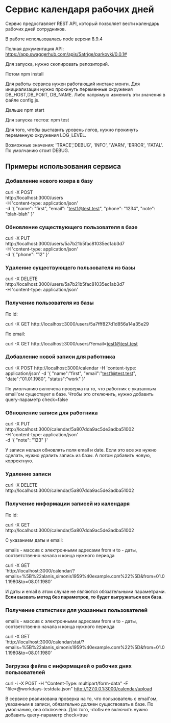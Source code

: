 # Сервис календаря рабочих дней

Сервис предоставляет REST API, который позволяет вести календарь рабочих дней сотрудников.

В работе использовалась node версии 8.9.4

Полная документация API: https://app.swaggerhub.com/apis/Satrige/parkovki/0.0.1#

Для запуска, нужно скопировать репозиторий.

Потом npm install

Для работы сервиса нужен работающий инстанс монги. Для инициализации нужно прокинуть переменные окружения
DB_HOST,DB_PORT, DB_NAME. Либо напрямую изменить эти значения в файле config.js. 

Дальше npm start

Для запуска тестов: npm test

Для того, чтобы выставить уровень логов, нужно прокинуть переменную окружения LOG_LEVEL.

Возможные значения: 'TRACE','DEBUG', 'INFO', 'WARN', 'ERROR', 'FATAL'. По умолчанию стоит DEBUG.

## Примеры использования сервиса

### Добавление нового юзера в базу

curl -X POST \
  http://localhost:3000/users \
  -H 'content-type: application/json' \
  -d '{
	"name": "first",
	"email": "test1@test.test",
	"phone": "1234",
	"note": "blah-blah"
}'

### Обновление существующего пользователя в базе

curl -X PUT \
  http://localhost:3000/users/5a7b21b5fac81035ec1ab3d7 \
  -H 'content-type: application/json' \
  -d '{
	"phone": "12"
}'

### Удаление существующего пользователя из базы

curl -X DELETE \
  http://localhost:3000/users/5a7b21b5fac81035ec1ab3d7 \
  -H 'content-type: application/json'
  
### Получение пользователя из базы 

По id:

curl -X GET   http://localhost:3000/users/5a7fff827d1d856a14a35e29

По email:

curl -X GET   http://localhost:3000/users/?email=test1@test.test

### Добавление новой записи для работника

curl -X POST   http://localhost:3000/calendar -H 'content-type: application/json'  -d '{
    "name":"first",
    "email":"test1@test.test",
    "date":"01.01.1980",
    "status":"work"
}'

По умолчанию включена проверка на то, что работник с указанным email'ом существует в базе.
Чтобы это отключить, нужно добавить query-параметр check=false

### Обновление записи для работника

curl -X PUT \
  http://localhost:3000/calendar/5a807dda9ac5de3adba51002 \
  -H 'content-type: application/json' \
  -d '{
    "note": "123"
}'

У записи нельзя обновлять поля email и date. Если это все же нужно сделать, нужно удалить запись из базы.
А потом добавить новую, корректную.

### Удаление записи

curl -X DELETE \
  http://localhost:3000/calendar/5a807dda9ac5de3adba51002
  
### Получение информации записей из календаря

По id:

curl -X GET \
  http://localhost:3000/calendar/5a807dda9ac5de3adba51002
  
С указанием даты и email:

emails - массив с электронными адресами
from и to - даты, соответственно начала и конца нужного периода

curl -X GET \
  'http://localhost:3000/calendar/?emails=%5B%22alanis_simonis1959%40example.com%22%5D&from=01.01.1980&to=08.01.1980'
  
И даты и email в этом случае не являются обязательными параметрами.
**Если вызвать метод без параметров, то будет выгружаться вся база.**

### Получение статистики для указанных пользователей

emails - массив с электронными адресами
from и to - даты, соответственно начала и конца нужного периода

curl -X GET \
  'http://localhost:3000/calendar/stat/?emails=%5B%22alanis_simonis1959%40example.com%22%5D&from=01.01.1980&to=08.01.1980'

### Загрузка файла с информацией о рабочих днях пользователей

curl -i -X POST -H "Content-Type: multipart/form-data"  -F "file=@workdays-testdata.json" http://127.0.0.1:3000/calendar/upload

В сервисе реализована проверка на то, что пользователь с email'ом, указанным в записи, обязательно должен существовать в базе.
По умолчанию, она отключена. Для того, чтобы ее включить нужно добавить query-параметр check=true


